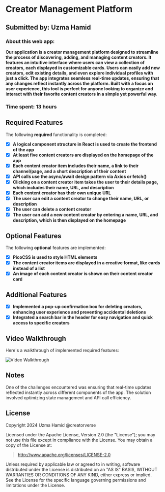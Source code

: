 # Creator Management Platform

## Submitted by: **Uzma Hamid**

### About this web app:
**Our application is a creator management platform designed to streamline the process of discovering, adding, and managing content creators. It features an intuitive interface where users can view a collection of creators, each displayed in customizable cards. Users can easily add new creators, edit existing details, and even explore individual profiles with just a click. The app integrates seamless real-time updates, ensuring that any changes reflect instantly across the platform. Built with a focus on user experience, this tool is perfect for anyone looking to organize and interact with their favorite content creators in a simple yet powerful way.**

### Time spent: **13 hours**

## Required Features

The following **required** functionality is completed:

- [x] **A logical component structure in React is used to create the frontend of the app**
- [x] **At least five content creators are displayed on the homepage of the app**
- [x] **Each content creator item includes their name, a link to their channel/page, and a short description of their content**
- [x] **API calls use the async/await design pattern via Axios or fetch()**
- [x] **Clicking on a content creator item takes the user to their details page, which includes their name, URL, and description**
- [x] **Each content creator has their own unique URL**
- [x] **The user can edit a content creator to change their name, URL, or description**
- [x] **The user can delete a content creator**
- [x] **The user can add a new content creator by entering a name, URL, and description, which is then displayed on the homepage**

## Optional Features

The following **optional** features are implemented:

- [x] **PicoCSS is used to style HTML elements**
- [x] **The content creator items are displayed in a creative format, like cards instead of a list**
- [x] **An image of each content creator is shown on their content creator card**

## Additional Features

- [x] **Implemented a pop-up confirmation box for deleting creators, enhancing user experience and preventing accidental deletions**
- [x] **Integrated a search bar in the header for easy navigation and quick access to specific creators**

## Video Walkthrough

Here's a walkthrough of implemented required features:

![Video Walkthrough](https://drive.google.com/file/d/1fHAKy7xsH4oAInXNjOayPdBBeCTXYTAO/view?usp=sharing)


## Notes

One of the challenges encountered was ensuring that real-time updates reflected instantly across different components of the app. The solution involved optimizing state management and API call efficiency.

## License

Copyright 2024 Uzma Hamid @creatorverse

Licensed under the Apache License, Version 2.0 (the "License"); you may not use this file except in compliance with the License. You may obtain a copy of the License at:

> http://www.apache.org/licenses/LICENSE-2.0

Unless required by applicable law or agreed to in writing, software distributed under the License is distributed on an "AS IS" BASIS, WITHOUT WARRANTIES OR CONDITIONS OF ANY KIND, either express or implied. See the License for the specific language governing permissions and limitations under the License.
